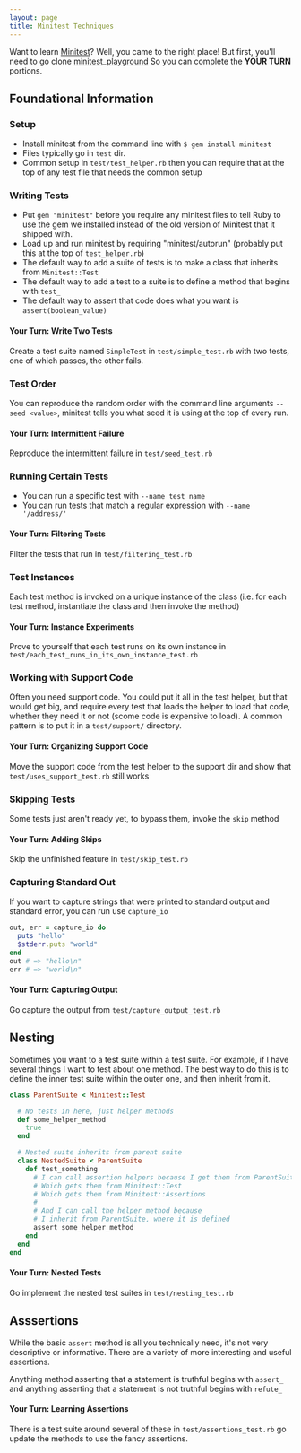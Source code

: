 ```yaml
---
layout: page
title: Minitest Techniques
---
```


Want to learn [Minitest](https://github.com/seattlerb/minitest)?
Well, you came to the right place!
But first, you'll need to go clone [minitest_playground](https://github.com/turingschool/minitest_playground)
So you can complete the **YOUR TURN** portions.

## Foundational Information

### Setup

* Install minitest from the command line with `$ gem install minitest`
* Files typically go in `test` dir.
* Common setup in `test/test_helper.rb` then you can require that at the top of any test file that needs the common setup

### Writing Tests

* Put `gem "minitest"` before you require any minitest files to tell Ruby to use the gem we installed instead of the old version of Minitest that it shipped with.
* Load up and run minitest by requiring "minitest/autorun" (probably put this at the top of `test_helper.rb`)
* The default way to add a suite of tests is to make a class that inherits from `Minitest::Test`
* The default way to add a test to a suite is to define a method that begins with `test_`
* The default way to assert that code does what you want is `assert(boolean_value)`

#### Your Turn: Write Two Tests

Create a test suite named `SimpleTest` in `test/simple_test.rb` with two tests, one of which passes, the other fails.

### Test Order

You can reproduce the random order with the command line arguments `--seed <value>`, minitest tells you what seed it is using at the top of every run.

#### Your Turn: Intermittent Failure

Reproduce the intermittent failure in `test/seed_test.rb`

### Running Certain Tests

* You can run a specific test with `--name test_name`
* You can run tests that match a regular expression with `--name '/address/'`

#### Your Turn: Filtering Tests

Filter the tests that run in `test/filtering_test.rb`

### Test Instances

Each test method is invoked on a unique instance of the class (i.e. for each test method, instantiate the class and then invoke the method)

#### Your Turn: Instance Experiments

Prove to yourself that each test runs on its own instance in `test/each_test_runs_in_its_own_instance_test.rb`

### Working with Support Code

Often you need support code. You could put it all in the test helper, but that would get big, and require every test that loads the helper to load that code,
  whether they need it or not (scome code is expensive to load). A common pattern is to put it in a `test/support/` directory.

#### Your Turn: Organizing Support Code

Move the support code from the test helper to the support dir and show that `test/uses_support_test.rb` still works

### Skipping Tests

Some tests just aren't ready yet, to bypass them, invoke the `skip` method

#### Your Turn: Adding Skips

Skip the unfinished feature in `test/skip_test.rb`

### Capturing Standard Out

If you want to capture strings that were printed to standard output and standard error, you can run use `capture_io`

```ruby
out, err = capture_io do
  puts "hello"
  $stderr.puts "world"
end
out # => "hello\n"
err # => "world\n"
```
#### Your Turn: Capturing Output

Go capture the output from `test/capture_output_test.rb`

## Nesting

Sometimes you want to a test suite within a test suite. For example, if I have several things I want to test about one method.
The best way to do this is to define the inner test suite within the outer one, and then inherit from it.

```ruby
class ParentSuite < Minitest::Test

  # No tests in here, just helper methods
  def some_helper_method
    true
  end

  # Nested suite inherits from parent suite
  class NestedSuite < ParentSuite
    def test_something
      # I can call assertion helpers because I get them from ParentSuite
      # Which gets them from Minitest::Test
      # Which gets them from Minitest::Assertions
      #
      # And I can call the helper method because
      # I inherit from ParentSuite, where it is defined
      assert some_helper_method
    end
  end
end
```

#### Your Turn: Nested Tests

Go implement the nested test suites in `test/nesting_test.rb`

## Asssertions

While the basic `assert` method is all you technically need, it's not very descriptive or informative.
There are a variety of more interesting and useful assertions.

Anything method asserting that a statement is truthful begins with `assert_` and
anything asserting that a statement is not truthful begins with `refute_`

#### Your Turn: Learning Assertions

There is a test suite around several of these in `test/assertions_test.rb` go update the methods to use the fancy assertions.
